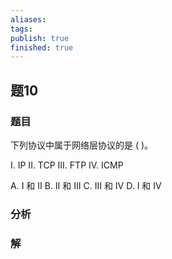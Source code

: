 ```yaml
---
aliases: 
tags: 
publish: true
finished: true
---
```

## 题10
### 题目
下列协议中属于网络层协议的是 ( )。

I. IP II. TCP III. FTP IV. ICMP

A. I 和 II B. II 和 III C. III 和 IV D. I 和 IV
### 分析

### 解
